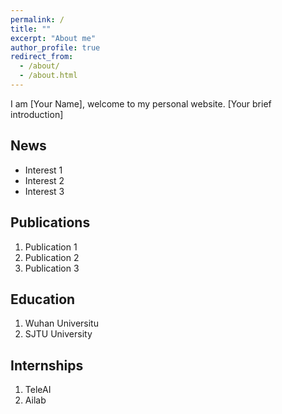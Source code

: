 ```yaml
---
permalink: /
title: ""
excerpt: "About me"
author_profile: true
redirect_from: 
  - /about/
  - /about.html
---
```


I am [Your Name], welcome to my personal website.  [Your brief introduction]

## <a id="news"></a>News
- Interest 1
- Interest 2
- Interest 3

## <a id="publications"></a>Publications
1. Publication 1
2. Publication 2
3. Publication 3

## <a id="education"></a>Education
1. Wuhan Universitu
2. SJTU University

## <a id="internships"></a>Internships
1. TeleAI
2. Ailab